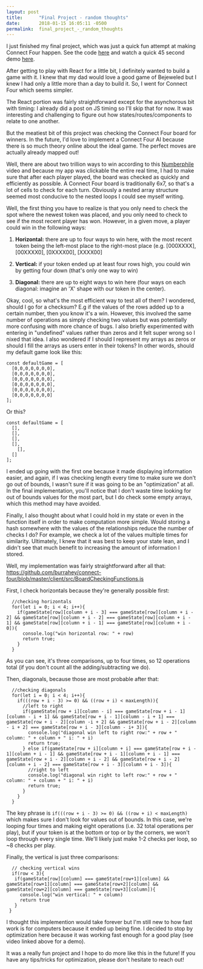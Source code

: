 ```yaml
---
layout: post
title:      "Final Project - random thoughts"
date:       2018-01-15 16:05:11 -0500
permalink:  final_project_-_random_thoughts
---
```



I just finished my final project, which was just a quick fun attempt at making Connect Four happen. See the code [here](https://github.com/burrahey/connect-four) and watch a quick 45 second demo [here](https://youtu.be/l0gtrrWDkz4 ).

After getting to play with React for a little bit, I definitely wanted to build a game with it. I knew that my dad would love a good game of Bejeweled but I knew I had only a little more than a day to build it. So, I went for Connect Four which seems simpler.

The React portion was fairly straightforward except for the asynchorous bit with timing: I already did a post on JS timing so I'll skip that for now. It was interesting and challenging to figure out how states/routes/components to relate to one another. 

But the meatiest bit of this project was checking the Connect Four board for winners. In the future, I'd love to implement a Connect Four AI because there is so much theory online about the ideal game. The perfect moves are actually already mapped out!

Well, there are about two trillion ways to win according to this [Numberphile](https://www.youtube.com/watch?v=yDWPi1pZ0Po&t=36s) video and because my app was clickable the entire real time, I had to make sure that after each player played, the board was checked as quickly and efficiently as possible. A Connect Four board is traditionally 6x7, so that's a lot of cells to check for each turn. Obviously a nested array structure seemed most conducive to the nested loops I could see myself writing.

Well, the first thing you have to realize is that you only need to check the spot where the newest token was placed, and you only need to check to see if the most recent player has won. However, in a given move, a player could win in the following ways:

1) **Horizontal:** there are up to four ways to win here, with the most recent token being the left-most place to the right-most place (e.g. [000XXXX], [00XXXX0], [0XXXX00], [XXXX00]

2) **Vertical:** if your token ended up at least four rows high, you could win by getting four down (that's only one way to win)

3) **Diagonal:**  there are up to eight ways to win here (four ways on each diagonal: imagine an 'X' shape with our token in the center). 

Okay, cool, so what's the most efficient way to test all of them? I wondered, should I go for a checksum? E.g if the values of the rows added up to a certain number, then you know it's a win. However, this involved the same number of operations as simply checking two values but was potentially more confusing with more chance of bugs. I also briefly experimented with entering in "undefined" values rather than zeros and it felt super wrong so I nixed that idea. I also wondered if I should I represent my arrays as zeros or should I fill the arrays as users enter in their tokens? In other words, should my default game look like this:

```
const defaultGame = [
  [0,0,0,0,0,0,0],
  [0,0,0,0,0,0,0],
  [0,0,0,0,0,0,0],
  [0,0,0,0,0,0,0],
  [0,0,0,0,0,0,0],
  [0,0,0,0,0,0,0]
];
``` 

Or this?

```
const defaultGame = [
  [],
  [],
  [],
  [],
	[],
  []
];
```

I ended up going with the first one because it made displaying information easier, and again, if I was checking length every time to make sure we don't go out of bounds, I wasn't sure if it was going to be an "optimization" at all. In the final implementation, you'll notice that I don't waste time looking for out of bounds values for the most part, but I do check some empty arrays, which this method may have avoided.

Finally, I also thought about what I could hold in my state or even in the function itself in order to make computation more simple. Would storing a hash somewhere with the values of the relationships reduce the number of checks I do? For example, we check a lot of the values multiple times for similarity. Ultimately, I knew that it was best to keep your state lean, and I didn't see that much benefit to increasing the amount of information I stored. 

Well, my implementation was fairly straightforward after all that:
https://github.com/burrahey/connect-four/blob/master/client/src/BoardCheckingFunctions.js

First, I check horizontals because they're generally possible first:
```
  //checking horizontals
  for(let i = 0; i < 4; i++){
    if(gameState[row][column + i - 3] === gameState[row][column + i - 2] && gameState[row][column + i - 2] === gameState[row][column + i - 1] && gameState[row][column + i - 1] === gameState[row][column + i - 0]){
      console.log("win horizontal row: " + row)
      return true;
    }
  }
```

As you can see, it's three comparisons, up to four times, so 12 operations total (if you don't count all the adding/subtracting we do).

Then, diagonals, because those are most probable after that:
```
  //checking diagonals
  for(let i = 0; i < 4; i++){
    if(((row + i - 3) >= 0) && ((row + i) < maxLength)){
      //left to right
      if(gameState[row + i][column - i] === gameState[row + i - 1][column - i + 1] && gameState[row + i - 1][column - i + 1] === gameState[row + i - 2][column -i + 2] && gameState[row + i - 2][column - i + 2] === gameState[row + i - 3][column - i+ 3]){
        console.log("diagonal win left to right row:" + row + " column: " + column + " i: " + i)
        return true;
      } else if(gameState[row + i][column + i] === gameState[row + i - 1][column + i - 1] && gameState[row + i - 1][column + i - 1] === gameState[row + i - 2][column + i - 2] && gameState[row + i - 2][column + i - 2] === gameState[row + i - 3][column + i - 3]){
        //right to left
        console.log("diagonal win right to left row:" + row + " column: " + column + " i: " + i)
        return true;
      }
    }
  }
```

The key phrase is `if(((row + i - 3) >= 0) && ((row + i) < maxLength)` which makes sure I don't look for values out of bounds. In this case, we're looping four times and making eight operations (i.e. 32 total operations per play), but if your token is at the bottom or top or by the corners, we won't loop through every single time. We'll likely just make 1-2 checks per loop, so ~8 checks per play.

Finally, the vertical is just three comparisons:
```
  // checking vertical wins
  if(row < 3){
   if(gameState[row][column] === gameState[row+1][column] && gameState[row+1][column] === gameState[row+2][column] && gameState[row+2][column] === gameState[row+3][column]){
     console.log("win vertical: " + column)
     return true
   }
 }
```

I thought this implemention would take forever but I'm still new to how fast work is for computers because it ended up being fine. I decided to stop by optimization here because it was working fast enough for a good play (see video linked above for a demo). 

It was a really fun project and I hope to do more like this in the future! If you have any tips/tricks for optimization, please don't hesitate to reach out!

